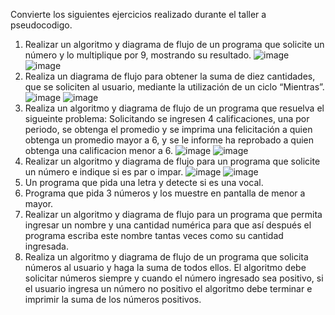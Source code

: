 
Convierte los siguientes ejercicios realizado durante el taller a pseudocodigo.

1. Realizar un algoritmo y diagrama de flujo de un programa que solicite un número y lo multiplique por 9, mostrando su resultado.
![image](https://user-images.githubusercontent.com/102439815/161176156-95d6076f-4511-43d3-acda-ae06f48f8823.png)
![image](https://user-images.githubusercontent.com/102439815/161176238-7e419cf7-8a04-4d9f-bc1b-4dc2bb193c47.png)
2. Realiza un diagrama de flujo para obtener la suma de diez cantidades, que se soliciten al usuario, mediante la utilización de un ciclo “Mientras”. 
![image](https://user-images.githubusercontent.com/102439815/161178014-11639141-9ead-431a-b008-de9ba5cf9328.png)
![image](https://user-images.githubusercontent.com/102439815/161178112-8aa4f075-a3f5-4a29-8a53-4bc9ac35ef31.png)
3. Realiza un algoritmo y diagrama de flujo de un programa que resuelva el sigueinte problema: Solicitando se ingresen 4 calificaciones, una por periodo, se obtenga el promedio y se imprima una felicitación a quien obtenga un promedio mayor a 6, y se le informe ha reprobado a quien obtenga una calificacion menor a 6.
![image](https://user-images.githubusercontent.com/102439815/161179075-74d4c9cf-02fb-4245-a9d1-ded6c095b30b.png)
![image](https://user-images.githubusercontent.com/102439815/161179175-2aa812d7-ae04-4092-b02f-7c555c449dd9.png)
4. Realizar un algoritmo y diagrama de flujo para un programa que solicite un número e indique si es par o impar.
![image](https://user-images.githubusercontent.com/102439815/161180634-7d439ded-6ce8-4590-bf28-2a16da4ae171.png)
![image](https://user-images.githubusercontent.com/102439815/161180725-ef0d082b-d1af-44a5-a0f4-c7a688a7b8c6.png)
5. Un programa que pida una letra y detecte si es una vocal.
6. Programa que pida 3 números y los muestre en pantalla de menor a mayor.
7. Realizar un algoritmo y diagrama de flujo para un programa que permita ingresar un nombre y una cantidad numérica para que así después el programa escriba este nombre tantas veces como su cantidad ingresada.
8. Realiza un algoritmo y diagrama de flujo de un programa que solicita números al usuario y haga la suma de todos ellos. El algoritmo debe solicitar números siempre y cuando el número ingresado sea positivo, si el usuario ingresa un número no positivo el algoritmo debe terminar e imprimir la suma de los números positivos.
